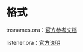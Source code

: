 # 格式

tnsnames.ora：[官方参考文档](https://docs.oracle.com/cd/E11882_01/network.112/e10835/tnsnames.htm#NETRF431 "官方参考文档")

listener.ora：[官方说明](http://docs.oracle.com/cd/E11882_01/network.112/e10835/listener.htm#NETRF008 "官方说明")
